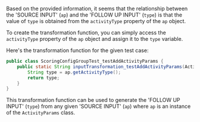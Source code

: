 Based on the provided information, it seems that the relationship between the 'SOURCE INPUT' (`ap`) and the 'FOLLOW UP INPUT' (`type`) is that the value of `type` is obtained from the `activityType` property of the `ap` object.

To create the transformation function, you can simply access the `activityType` property of the `ap` object and assign it to the `type` variable.

Here's the transformation function for the given test case:

```java
public class ScoringConfigGroupTest_testAddActivityParams {
    public static String inputTransformation_testAddActivityParams(ActivityParams ap)  {
        String type = ap.getActivityType();
        return type;
    }
}
```

This transformation function can be used to generate the 'FOLLOW UP INPUT' (`type`) from any given 'SOURCE INPUT' (`ap`) where `ap` is an instance of the `ActivityParams` class.